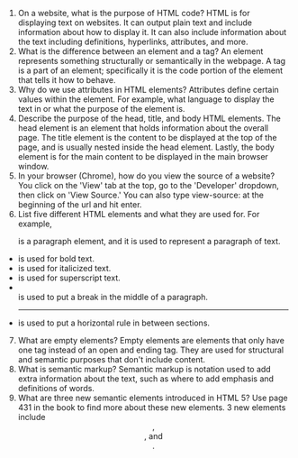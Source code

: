 1. On a website, what is the purpose of HTML code?
  HTML is for displaying text on websites. It can output plain text and include information about how to display it. It can also include information about the text including definitions, hyperlinks, attributes, and more.
2. What is the difference between an element and a tag?
  An element represents something structurally or semantically in the webpage. A tag is a part of an element; specifically it is the code portion of the element that tells it how to behave.
3. Why do we use attributes in HTML elements?
  Attributes define certain values within the element. For example, what language to display the text in or what the purpose of the element is.
4. Describe the purpose of the head, title, and body HTML elements.
  The head element is an element that holds information about the overall page. The title element is the content to be displayed at the top of the page, and is usually nested inside the head element. Lastly, the body element is for the main content to be displayed in the main browser window.
5. In your browser (Chrome), how do you view the source of a website?
  You click on the 'View' tab at the top, go to the 'Developer' dropdown, then click on 'View Source.' You can also type view-source: at the beginning of the url and hit enter.
6. List five different HTML elements and what they are used for. For example, <p></p> is a paragraph element, and it is used to represent a paragraph of text.
  - <b></b> is used for bold text.
  - <i></i> is used for italicized text.
  - <sup></sup> is used for superscript text.
  - <br /> is used to put a break in the middle of a paragraph.
  - <hr /> is used to put a horizontal rule in between sections.
7. What are empty elements?
  Empty elements are elements that only have one tag instead of an open and ending tag. They are used for structural and semantic purposes that don't include content.
8. What is semantic markup?
  Semantic markup is notation used to add extra information about the text, such as where to add emphasis and definitions of words.
9. What are three new semantic elements introduced in HTML 5? Use page 431 in the book to find more about these new elements.
  3 new elements include <header> , <footer> , and <nav>.
